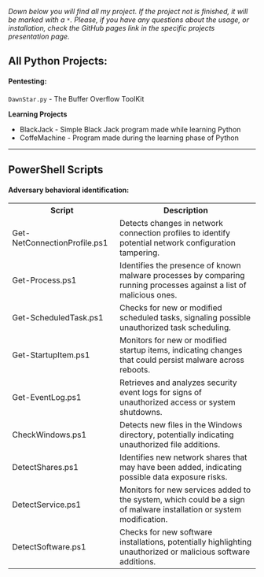 
*Down below you will find all my project. If the project not is finished, it will be marked with a `*`.
Please, if you have any questions about the usage, or installation, check the GitHub pages link in the specific projects presentation page.*

## All Python Projects: 

#### Pentesting:
`DawnStar.py` - The Buffer Overflow ToolKit

**Learning Projects**
- BlackJack - Simple Black Jack program made while learning Python
- CoffeMachine - Program made during the learning phase of Python

-----------------
## PowerShell Scripts

#### Adversary behavioral identification:
<table>
  <tr>
    <th>Script</th>
    <th>Description</th>
  </tr>
  <tr>
    <td>Get-NetConnectionProfile.ps1</td>
    <td>Detects changes in network connection profiles to identify potential network configuration tampering.</td>
  </tr>
  <tr>
    <td>Get-Process.ps1</td>
    <td>Identifies the presence of known malware processes by comparing running processes against a list of malicious ones.</td>
  </tr>
  <tr>
    <td>Get-ScheduledTask.ps1</td>
    <td>Checks for new or modified scheduled tasks, signaling possible unauthorized task scheduling.</td>
  </tr>
  <tr>
    <td>Get-StartupItem.ps1</td>
    <td>Monitors for new or modified startup items, indicating changes that could persist malware across reboots.</td>
  </tr>
  <tr>
    <td>Get-EventLog.ps1</td>
    <td>Retrieves and analyzes security event logs for signs of unauthorized access or system shutdowns.</td>
  </tr>
  <tr>
    <td>CheckWindows.ps1</td>
    <td>Detects new files in the Windows directory, potentially indicating unauthorized file additions.</td>
  </tr>
  <tr>
    <td>DetectShares.ps1</td>
    <td>Identifies new network shares that may have been added, indicating possible data exposure risks.</td>
  </tr>
  <tr>
    <td>DetectService.ps1</td>
    <td>Monitors for new services added to the system, which could be a sign of malware installation or system modification.</td>
  </tr>
  <tr>
    <td>DetectSoftware.ps1</td>
    <td>Checks for new software installations, potentially highlighting unauthorized or malicious software additions.</td>
  </tr>
</table>


